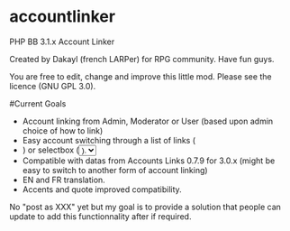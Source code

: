 # accountlinker
PHP BB 3.1.x Account Linker

Created by Dakayl (french LARPer) for RPG community. Have fun guys.

You are free to edit, change and improve this little mod.
Please see the licence (GNU GPL 3.0).

#Current Goals
- Account linking from Admin, Moderator or User (based upon admin choice of how to link)
- Easy account switching through a list of links (<li><a>) or selectbox (<select><option>).
- Compatible with datas from Accounts Links 0.7.9 for 3.0.x (might be easy to switch to another form of account linking)
- EN and FR translation.
- Accents and quote improved compatibility.

No "post as XXX" yet but my goal is to provide a solution that people can update to add this functionnality after if required.
